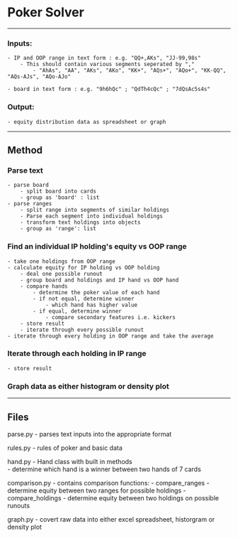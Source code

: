 # Poker Solver

---

### Inputs:
    - IP and OOP range in text form : e.g. "QQ+,AKs", "JJ-99,98s"
        - This should contain various segments seperated by ","
            - "AhAs", "AA", "AKs", "AKo", "KK+", "AQs+", "AQo+", "KK-QQ", "AQs-AJs", "AQo-AJo"
    
    - board in text form : e.g. "9h6hQc" ; "QdTh4cQc" ; "7dQsAc5s4s"

### Output:
    - equity distribution data as spreadsheet or graph

---

## Method

### Parse text
    - parse board
        - split board into cards
        - group as 'board' : list
    - parse ranges
        - split range into segments of similar holdings
        - Parse each segment into individual holdings
        - transform text holdings into objects
        - group as 'range': list

### Find an individual IP holding's equity vs OOP range
    - take one holdings from OOP range
    - calculate equity for IP holding vs OOP holding
        - deal one possible runout
        - group board and holdings and IP hand vs OOP hand
        - compare hands
            - determine the poker value of each hand
            - if not equal, determine winner
                - which hand has higher value
            - if equal, determine winner
                - compare secondary features i.e. kickers
        - store result
        - iterate through every possible runout
    - iterate through every holding in OOP range and take the average

### Iterate through each holding in IP range
    - store result

### Graph data as either histogram or density plot

---

## Files

parse.py
    - parses text inputs into the appropriate format

rules.py
    - rules of poker and basic data

hand.py
    - Hand class with built in methods   
        - determine which hand is a winner between two hands of 7 cards

comparison.py
    - contains comparison functions:
        - compare_ranges
            - determine equity between two ranges for possible holdings
        - compare_holdings
            - determine equity between two holdings on possible runouts

graph.py
    - covert raw data into either excel spreadsheet, historgram or density plot
